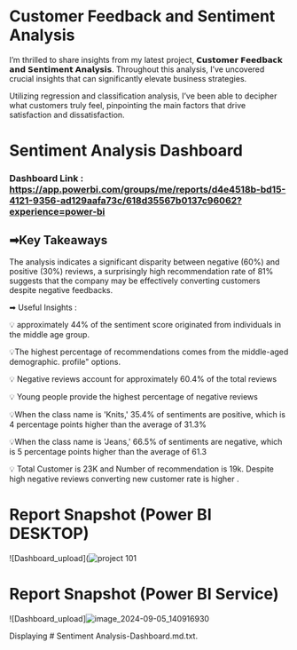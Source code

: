 
# Customer Feedback and Sentiment Analysis
I’m thrilled to share insights from my latest project, 𝗖𝘂𝘀𝘁𝗼𝗺𝗲𝗿 𝗙𝗲𝗲𝗱𝗯𝗮𝗰𝗸 𝗮𝗻𝗱 𝗦𝗲𝗻𝘁𝗶𝗺𝗲𝗻𝘁 𝗔𝗻𝗮𝗹𝘆𝘀𝗶𝘀. Throughout this analysis, I’ve uncovered crucial insights that can significantly elevate business strategies.


Utilizing regression and classification analysis, I’ve been able to decipher what customers truly feel, pinpointing the main factors that drive satisfaction and dissatisfaction.

# Sentiment Analysis Dashboard

### Dashboard Link : https://app.powerbi.com/groups/me/reports/d4e4518b-bd15-4121-9356-ad129aafa73c/618d35567b0137c96062?experience=power-bi


## ➡Key Takeaways

The analysis indicates a significant disparity between negative (60%) and positive (30%) reviews, a surprisingly high recommendation rate of 81% suggests that the company may be effectively converting customers despite negative feedbacks.





➡ Useful Insights : 

💡 approximately 44% of the sentiment score originated from individuals in the middle age group.

💡The highest percentage of recommendations comes from the middle-aged demographic. profile" options.

💡 Negative reviews account for approximately 60.4% of the total reviews

💡 Young people provide the highest percentage of negative reviews 

💡When the class name is 'Knits,' 35.4% of sentiments are positive, which is 4 percentage points higher than the average of 31.3%  

💡When the class name is 'Jeans,' 66.5% of sentiments are negative, which is 5 percentage points higher than the average of 61.3

💡 Total Customer is 23K and Number of recommendation is 19k. Despite high negative reviews converting new customer rate is higher .
 
 # Report Snapshot (Power BI DESKTOP)

 
![Dashboard_upload](![project 101](https://github.com/user-attachments/assets/87293f18-60c9-4c04-8efb-15c4929ec286)

 # Report Snapshot (Power BI Service)

 
![Dashboard_upload]![image_2024-09-05_140916930](https://github.com/user-attachments/assets/79f57ae9-4eb6-4d6a-9c49-6d6c105c1362)



Displaying # Sentiment Analysis-Dashboard.md.txt.
